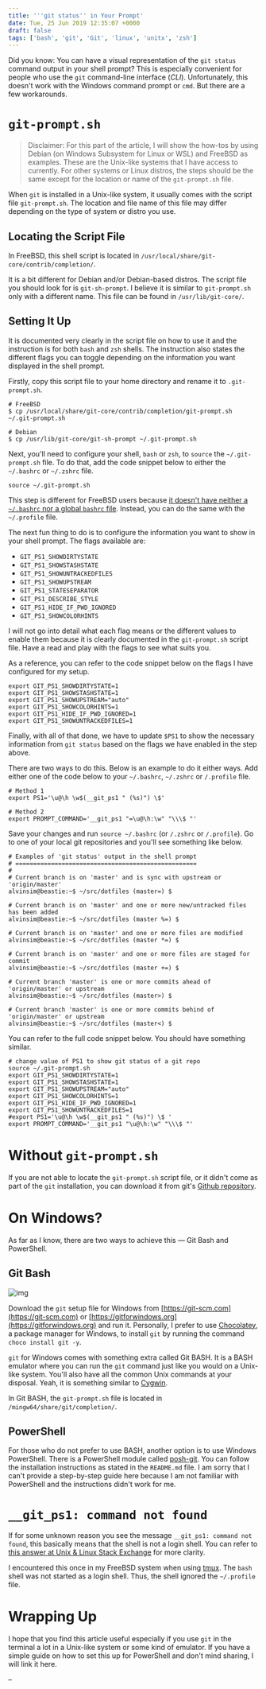 ```yaml
---
title: '''git status'' in Your Prompt'
date: Tue, 25 Jun 2019 12:35:07 +0000
draft: false
tags: ['bash', 'git', 'Git', 'linux', 'unitx', 'zsh']
---
```


Did you know: You can have a visual representation of the `git status` command output in your shell prompt? This is especially convenient for people who use the `git` command-line interface (_CLI_). Unfortunately, this doesn't work with the Windows command prompt or `cmd`. But there are a few workarounds.

`git-prompt.sh`
===============

> Disclaimer: For this part of the article, I will show the how-tos by using Debian (on Windows Subsystem for Linux or WSL) and FreeBSD as examples. These are the Unix-like systems that I have access to currently. For other systems or Linux distros, the steps should be the same except for the location or name of the `git-prompt.sh` file.

When `git` is installed in a Unix-like system, it usually comes with the script file `git-prompt.sh`. The location and file name of this file may differ depending on the type of system or distro you use.

Locating the Script File
------------------------

In FreeBSD, this shell script is located in `/usr/local/share/git-core/contrib/completion/`.

It is a bit different for Debian and/or Debian-based distros. The script file you should look for is `git-sh-prompt`. I believe it is similar to `git-prompt.sh` only with a different name. This file can be found in `/usr/lib/git-core/`.

Setting It Up
-------------

It is documented very clearly in the script file on how to use it and the instruction is for both `bash` and `zsh` shells. The instruction also states the different flags you can toggle depending on the information you want displayed in the shell prompt.

Firstly, copy this script file to your home directory and rename it to `.git-prompt.sh`.

```
# FreeBSD
$ cp /usr/local/share/git-core/contrib/completion/git-prompt.sh ~/.git-prompt.sh

# Debian
$ cp /usr/lib/git-core/git-sh-prompt ~/.git-prompt.sh
```

Next, you'll need to configure your shell, `bash` or `zsh`, to `source` the `~/.git-prompt.sh` file. To do that, add the code snippet below to either the `~/.bashrc` or `~/.zshrc` file.

```
source ~/.git-prompt.sh
```

This step is different for FreeBSD users because [it doesn't have neither a `~/.bashrc` nor a global `bashrc` file](https://serverfault.com/questions/174251/system-wide-bashrc-on-freebsd). Instead, you can do the same with the `~/.profile` file.

The next fun thing to do is to configure the information you want to show in your shell prompt. The flags available are:

*   `GIT_PS1_SHOWDIRTYSTATE`
*   `GIT_PS1_SHOWSTASHSTATE`
*   `GIT_PS1_SHOWUNTRACKEDFILES`
*   `GIT_PS1_SHOWUPSTREAM`
*   `GIT_PS1_STATESEPARATOR`
*   `GIT_PS1_DESCRIBE_STYLE`
*   `GIT_PS1_HIDE_IF_PWD_IGNORED`
*   `GIT_PS1_SHOWCOLORHINTS`

I will not go into detail what each flag means or the different values to enable them because it is clearly documented in the `git-prompt.sh` script file. Have a read and play with the flags to see what suits you.

As a reference, you can refer to the code snippet below on the flags I have configured for my setup.

```
export GIT_PS1_SHOWDIRTYSTATE=1
export GIT_PS1_SHOWSTASHSTATE=1
export GIT_PS1_SHOWUPSTREAM="auto"
export GIT_PS1_SHOWCOLORHINTS=1
export GIT_PS1_HIDE_IF_PWD_IGNORED=1
export GIT_PS1_SHOWUNTRACKEDFILES=1
```

Finally, with all of that done, we have to update `$PS1` to show the necessary information from `git status` based on the flags we have enabled in the step above.

There are two ways to do this. Below is an example to do it either ways. Add either one of the code below to your `~/.bashrc`, `~/.zshrc` or `/.profile` file.

```
# Method 1
export PS1='\u@\h \w$(__git_ps1 " (%s)") \$'

# Method 2
export PROMPT_COMMAND='__git_ps1 "=\u@\h:\w" "\\\$ "'
```

Save your changes and run `source ~/.bashrc` (or `/.zshrc` or `/.profile`). Go to one of your local git repositories and you'll see something like below.

```
# Examples of 'git status' output in the shell prompt
# ===================================================
#
# Current branch is on 'master' and is sync with upstream or 'origin/master'
alvinsim@beastie:~$ ~/src/dotfiles (master=) $

# Current branch is on 'master' and one or more new/untracked files has been added
alvinsim@beastie:~$ ~/src/dotfiles (master %=) $

# Current branch is on 'master' and one or more files are modified
alvinsim@beastie:~$ ~/src/dotfiles (master *=) $

# Current branch is on 'master' and one or more files are staged for commit
alvinsim@beastie:~$ ~/src/dotfiles (master +=) $

# Current branch 'master' is one or more commits ahead of 'origin/master' or upstream
alvinsim@beastie:~$ ~/src/dotfiles (master>) $

# Current branch 'master' is one or more commits behind of 'origin/master' or upstream
alvinsim@beastie:~$ ~/src/dotfiles (master<) $
```

You can refer to the full code snippet below. You should have something similar.

```
# change value of PS1 to show git status of a git repo
source ~/.git-prompt.sh
export GIT_PS1_SHOWDIRTYSTATE=1
export GIT_PS1_SHOWSTASHSTATE=1
export GIT_PS1_SHOWUPSTREAM="auto"
export GIT_PS1_SHOWCOLORHINTS=1
export GIT_PS1_HIDE_IF_PWD_IGNORED=1
export GIT_PS1_SHOWUNTRACKEDFILES=1
#export PS1='\u@\h \w$(__git_ps1 " (%s)") \$ '
export PROMPT_COMMAND='__git_ps1 "\u@\h:\w" "\\\$ "'
```

Without `git-prompt.sh`
=======================

If you are not able to locate the `git-prompt.sh` script file, or it didn't come as part of the `git` installation, you can download it from git's [Github repository](https://github.com/git/git/tree/master/contrib/completion).

On Windows?
===========

As far as I know, there are two ways to achieve this ― Git Bash and PowerShell.

Git Bash
--------

![img](/images/git-bash.png)

Download the `git` setup file for Windows from [https://git-scm.com](https://git-scm.com) or [https://gitforwindows.org](https://gitforwindows.org) and run it. Personally, I prefer to use [Chocolatey](https://chocolatey.org), a package manager for Windows, to install `git` by running the command `choco install git -y`.

`git` for Windows comes with something extra called Git BASH. It is a BASH emulator where you can run the `git` command just like you would on a Unix-like system. You'll also have all the common Unix commands at your disposal. Yeah, it is something similar to [Cygwin](https://www.cygwin.com).

In Git BASH, the `git-prompt.sh` file is located in `/mingw64/share/git/completion/`.

PowerShell
----------

For those who do not prefer to use BASH, another option is to use Windows PowerShell. There is a PowerShell module called [posh-git](https://github.com/dahlbyk/posh-git). You can follow the installation instructions as stated in the `README.md` file. I am sorry that I can't provide a step-by-step guide here because I am not familiar with PowerShell and the instructions didn't work for me.

`__git_ps1: command not found`
==============================

If for some unknown reason you see the message `__git_ps1: command not found`, this basically means that the shell is not a login shell. You can refer to [this answer at Unix & Linux Stack Exchange](https://unix.stackexchange.com/questions/38175/difference-between-login-shell-and-non-login-shell#46856) for more clarity.

I encountered this once in my FreeBSD system when using [tmux](https://github.com/tmux/tmux/wiki). The `bash` shell was not started as a login shell. Thus, the shell ignored the `~/.profile` file.

Wrapping Up
===========

I hope that you find this article useful especially if you use `git` in the terminal a lot in a Unix-like system or some kind of emulator. If you have a simple guide on how to set this up for PowerShell and don't mind sharing, I will link it here.

–

